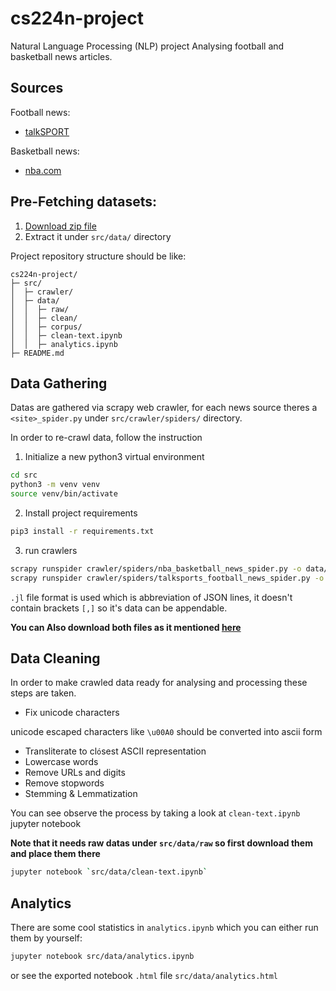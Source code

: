 # cs224n-project
Natural Language Processing (NLP) project
Analysing football and basketball news articles.

## Sources
Football news:
- [talkSPORT](https://talksport.com/)

Basketball news:
- [nba.com](https://www.nba.com/news)

## Pre-Fetching datasets:
1. [Download zip file](https://drive.google.com/file/d/1_kU9HLdk1v7RA1MtTs6_eSgFcHhw7mi7/view?usp=sharing) 
2. Extract it under `src/data/` directory

Project repository structure should be like:
```
cs224n-project/
├─ src/
│  ├─ crawler/
│  ├─ data/
│  │  ├─ raw/
│  │  ├─ clean/
│  │  ├─ corpus/
│  │  ├─ clean-text.ipynb
│  │  ├─ analytics.ipynb
├─ README.md
```


## Data Gathering
Datas are gathered via scrapy web crawler, for each news source theres a `<site>_spider.py` under `src/crawler/spiders/` directory.

In order to re-crawl data, follow the instruction

1. Initialize a new python3 virtual environment
```bash
cd src
python3 -m venv venv
source venv/bin/activate
```
2. Install project requirements
```bash
pip3 install -r requirements.txt
```
3. run crawlers
```bash
scrapy runspider crawler/spiders/nba_basketball_news_spider.py -o data/raw/basketball-nba.jl
scrapy runspider crawler/spiders/talksports_football_news_spider.py -o data/raw/football-talksports.jl
```
`.jl` file format is used which is abbreviation of JSON lines, it doesn't contain brackets `[,]` so it's data can be appendable.

**You can Also download both files as it mentioned [here](#pre-fetching-datasets)**

## Data Cleaning
In order to make crawled data ready for analysing and processing these steps are taken.
- Fix unicode characters

unicode escaped characters like `\u00A0` should be converted into ascii form

- Transliterate to cl`ó`sest ASCII representation
- Lowercase words
- Remove URLs and digits
- Remove stopwords
- Stemming & Lemmatization

You can see observe the process by taking a look at `clean-text.ipynb` jupyter notebook

**Note that it needs raw datas under `src/data/raw` so first download them and place them there**
```bash
jupyter notebook `src/data/clean-text.ipynb`
```

## Analytics
There are some cool statistics in `analytics.ipynb` which you can either run them by yourself:

```bash
jupyter notebook src/data/analytics.ipynb
```
or see the exported notebook `.html` file `src/data/analytics.html`
